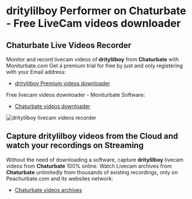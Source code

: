 # dritylilboy Performer on Chaturbate - Free LiveCam videos downloader

## Chaturbate Live Videos Recorder

Monitor and record livecam videos of **dritylilboy** from **Chaturbate** with Moniturbate.com
Get a premium trial for free by just and only registering with your Email address:
* [dritylilboy Premium videos downloader](https://moniturbate.com/request-demo-licence-key.html)

Free livecam videos downloader - Moniturbate Software:
* [Chaturbate videos downloader](https://moniturbate.com/moniturbate-download-software.html)

![dritylilboy livecam videos recorder](https://peachurnet.com/templates/moniturbate-software.png)


## Capture dritylilboy videos from the Cloud and watch your recordings on Streaming

Without the need of downloading a software, capture **dritylilboy** livecam videos from **Chaturbate** 100% online.
Watch Livecam archives from **Chaturbate** unlimitedly from thousands of existing recordings, only on Peachurbate.com and its websites network:
* [Chaturbate videos archives](https://peachurnet.com/)